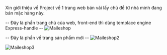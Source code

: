 Xin giới thiệu về Project về 1 trang web bán vải lấy chủ đề từ nhà mình đang bán mặc hàng này.

-- Đây là phần trang chủ của web, front-end thì dùng templace engine Express-handle --
![Maileshop](https://user-images.githubusercontent.com/83261160/151345217-ece34b63-4a20-41a7-a134-cd15372cab09.jpg)




-- Đây là phần về trang sản phẩm mới --
![Maileshop2](https://user-images.githubusercontent.com/83261160/151345130-c29ae30c-598f-4e89-b47d-f6dfb3e077a0.jpg)


![Maileshop3](https://user-images.githubusercontent.com/83261160/151345242-467a5d1f-d47f-4157-9b1d-370dadbecc32.jpg)
